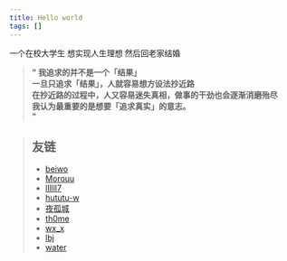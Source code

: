```yaml
---
title: Hello world
tags: []
---
```


一个在校大学生
想实现人生理想
然后回老家结婚

<!--truncate-->

> **"
> 我追求的并不是一个「结果」<br>
> 一旦只追求「结果」，人就容易想方设法抄近路<br>
> 在抄近路的过程中，人又容易迷失真相，做事的干劲也会逐渐消磨殆尽<br>
> 我认为最重要的是想要「追求真实」的意志。<br>
> "**



> ## 友链
>
> - [beiwo](https://www.cnblogs.com/wkzb/)
> - [Morouu](https://morblog.cc/)
> - [llllll7](http://lyxx.link/)
> - [hututu-w](https://hututu-w.github.io/)
> - [夜孤城](https://gutoom.github.io/)
> - [th0me](https://th0me.github.io)
> - [wx_x](https://wxx0105.github.io/)
> - [lbj](https://ppbblbj.github.io/)
> - [water](https://water1120.github.io/)